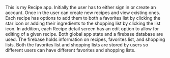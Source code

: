 This is my Recipe app. Initially the user has to either sign in or create an account. Once in the user can create new recipes and view existing ones. Each recipe has options to add them to both a favorites list by clicking the star icon or adding their ingredients to the shopping list by clicking the list icon. In addition, each Recipe detail screen has an edit option to allow for editing of a given recipe. Both global app state and a firebase database are used. The firebase holds information on recipes, favorites list, and shopping lists. Both the favorites list and shopping lists are stored by users so different users can have different favorites and shopping lists.
